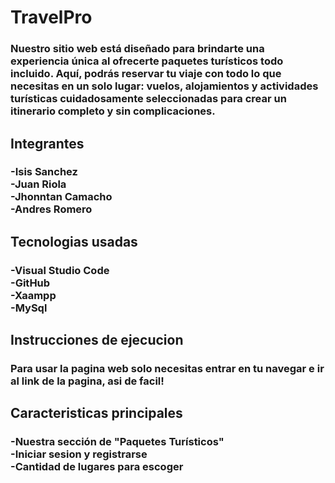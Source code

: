 <h1>TravelPro</h1>
<h3>Nuestro sitio web está diseñado para brindarte una experiencia única al ofrecerte paquetes turísticos todo incluido. Aquí, podrás reservar tu viaje con todo lo que necesitas en un solo lugar: vuelos, alojamientos y actividades turísticas cuidadosamente seleccionadas para crear un itinerario completo y sin complicaciones.</h3>

<h2>Integrantes</h2>
<h3>
  -Isis Sanchez    <br>
  -Juan Riola   <br> 
  -Jhonntan Camacho   <br>
  -Andres Romero   <br>
</h3>

<h2>Tecnologias usadas</h2>
<h3>
  -Visual Studio Code    <br>
  -GitHub   <br> 
  -Xaampp  <br>
  -MySql  <br>
</h3>

<h2>Instrucciones de ejecucion</h2>
<h3>
  Para usar la pagina web solo necesitas entrar en tu navegar e ir al link de la pagina, asi de facil!
</h3>

<h2>Caracteristicas principales</h2>
<h3>
  -Nuestra sección de "Paquetes Turísticos"   <br>
  -Iniciar sesion y registrarse   <br> 
  -Cantidad de lugares para escoger   <br>
</h3>

